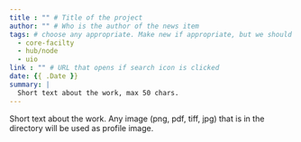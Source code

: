 ```yaml
---
title : "" # Title of the project
author: "" # Who is the author of the news item
tags: # choose any appropriate. Make new if appropriate, but we should not have too many overall categories. 
  - core-facilty
  - hub/node
  - uio
link : "" # URL that opens if search icon is clicked
date: {{ .Date }}
summary: |
  Short text about the work, max 50 chars.
---
```


Short text about the work.
Any image (png, pdf, tiff, jpg) that is in the directory will be used as profile image.
